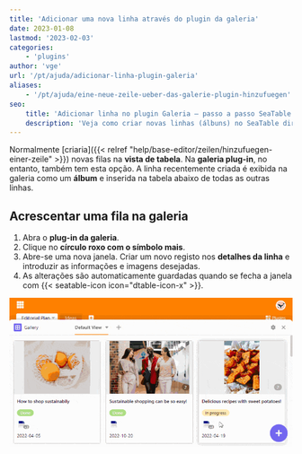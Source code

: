 ```yaml
---
title: 'Adicionar uma nova linha através do plugin da galeria'
date: 2023-01-08
lastmod: '2023-02-03'
categories:
    - 'plugins'
author: 'vge'
url: '/pt/ajuda/adicionar-linha-plugin-galeria'
aliases:
    - '/pt/ajuda/eine-neue-zeile-ueber-das-galerie-plugin-hinzufuegen'
seo:
    title: 'Adicionar linha no plugin Galeria – passo a passo SeaTable'
    description: 'Veja como criar novas linhas (álbuns) no SeaTable diretamente pelo plugin Galeria e gerenciar dados com imagens de forma fácil.'
---
```


Normalmente [criaria]({{< relref "help/base-editor/zeilen/hinzufuegen-einer-zeile" >}}) novas filas na **vista de tabela**. Na **galeria plug-in**, no entanto, também tem esta opção. A linha recentemente criada é exibida na galeria como um **álbum** e inserida na tabela abaixo de todas as outras linhas.

## Acrescentar uma fila na galeria

1. Abra o **plug-in da galeria**.
2. Clique no **círculo roxo com o símbolo mais**.
3. Abre-se uma nova janela. Criar um novo registo nos **detalhes da linha** e introduzir as informações e imagens desejadas.
4. As alterações são automaticamente guardadas quando se fecha a janela com {{< seatable-icon icon="dtable-icon-x" >}}.

![Adicionar uma nova linha através do plugin da galeria](images/Eine-neue-Zeile-ueber-das-Galerie-Plugin-hinzufuegen.gif)
